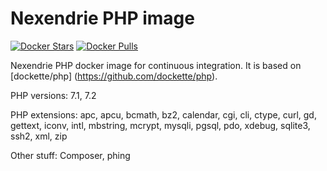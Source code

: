 Nexendrie PHP image
===================

[![Docker Stars](https://img.shields.io/docker/stars/nexendrie/php.svg?style=flat)](https://hub.docker.com/r/nexendrie/php/)
[![Docker Pulls](https://img.shields.io/docker/pulls/nexendrie/php.svg?style=flat)](https://hub.docker.com/r/nexendrie/php/)

Nexendrie PHP docker image for continuous integration. It is based on [dockette/php] (https://github.com/dockette/php).

PHP versions: 7.1, 7.2

PHP extensions: apc, apcu, bcmath, bz2, calendar, cgi, cli, ctype, curl, gd, gettext, iconv, intl, mbstring, mcrypt, mysqli, pgsql, pdo, xdebug, sqlite3, ssh2, xml, zip

Other stuff: Composer, phing
